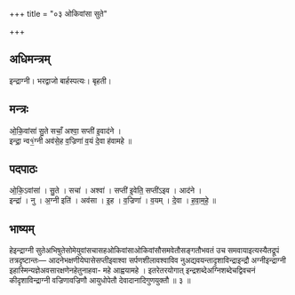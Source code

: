 +++
title = "०३ ओकिवांसा सुते"

+++
## अधिमन्त्रम्
इन्द्राग्नी। भरद्वाजो बार्हस्पत्यः। बृहती।

## मन्त्रः
ओ॒कि॒वांसा॑ सु॒ते सचाँ॒ अश्वा॒ सप्ती॑ इ॒वाद॑ने ।  
इन्द्रा॒ न्व१॒॑ग्नी अव॑से॒ह व॒ज्रिणा॑ व॒यं दे॒वा ह॑वामहे ॥

## पदपाठः
ओ॒कि॒ऽवांसा॑ । सु॒ते । सचा॑ । अश्वा॑ । सप्ती॑ इ॒वेति॒ सप्ती॑ऽइव । आद॑ने ।  
इन्द्रा॑ । नु । अ॒ग्नी इति॑ । अव॑सा । इ॒ह । व॒ज्रिणा॑ । व॒यम् । दे॒वा । ह॒वा॒म॒हे॒ ॥

## भाष्यम्
हेइन्द्राग्नी सुतेअभिषुतेसोमेयुवांसचासहओकिवांसाओकिवांसौसमवेतौसङ्गतौभवतं उच समवायाइत्यस्यैतद्रूपं तत्रदृष्टान्तः— आदनेभक्षणीयेघासेसप्तीइवाश्वा सर्पणशीलावश्वाविव नुअद्यवयन्तादृशाविन्द्राइन्द्रौ अग्नीइन्द्राग्नी इहास्मिन्यज्ञेअवसारक्षणेनहेतुनाहवा- महे आह्वयामहे । इतरेतरयोगात् इन्द्रशब्देअग्निशब्देचद्विवचनं कीदृशाविन्द्राग्नी वज्रिणावज्रिणौ आयुधोपेतौ देवादानादिगुणयुक्तौ ॥ ३ ॥